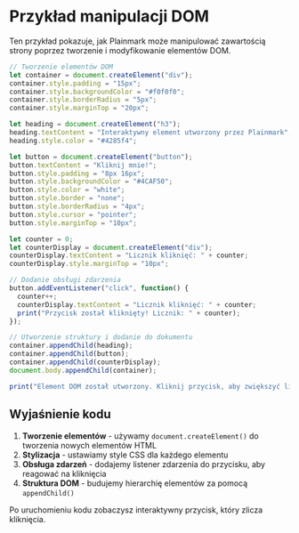 # Przykład manipulacji DOM

Ten przykład pokazuje, jak Plainmark może manipulować zawartością strony poprzez tworzenie i modyfikowanie elementów DOM.

```js plainmark
// Tworzenie elementów DOM
let container = document.createElement("div");
container.style.padding = "15px";
container.style.backgroundColor = "#f0f0f0";
container.style.borderRadius = "5px";
container.style.marginTop = "20px";

let heading = document.createElement("h3");
heading.textContent = "Interaktywny element utworzony przez Plainmark";
heading.style.color = "#4285f4";

let button = document.createElement("button");
button.textContent = "Kliknij mnie!";
button.style.padding = "8px 16px";
button.style.backgroundColor = "#4CAF50";
button.style.color = "white";
button.style.border = "none";
button.style.borderRadius = "4px";
button.style.cursor = "pointer";
button.style.marginTop = "10px";

let counter = 0;
let counterDisplay = document.createElement("div");
counterDisplay.textContent = "Licznik kliknięć: " + counter;
counterDisplay.style.marginTop = "10px";

// Dodanie obsługi zdarzenia
button.addEventListener("click", function() {
  counter++;
  counterDisplay.textContent = "Licznik kliknięć: " + counter;
  print("Przycisk został kliknięty! Licznik: " + counter);
});

// Utworzenie struktury i dodanie do dokumentu
container.appendChild(heading);
container.appendChild(button);
container.appendChild(counterDisplay);
document.body.appendChild(container);

print("Element DOM został utworzony. Kliknij przycisk, aby zwiększyć licznik.");
```

## Wyjaśnienie kodu

1. **Tworzenie elementów** - używamy `document.createElement()` do tworzenia nowych elementów HTML
2. **Stylizacja** - ustawiamy style CSS dla każdego elementu
3. **Obsługa zdarzeń** - dodajemy listener zdarzenia do przycisku, aby reagować na kliknięcia
4. **Struktura DOM** - budujemy hierarchię elementów za pomocą `appendChild()`

Po uruchomieniu kodu zobaczysz interaktywny przycisk, który zlicza kliknięcia.